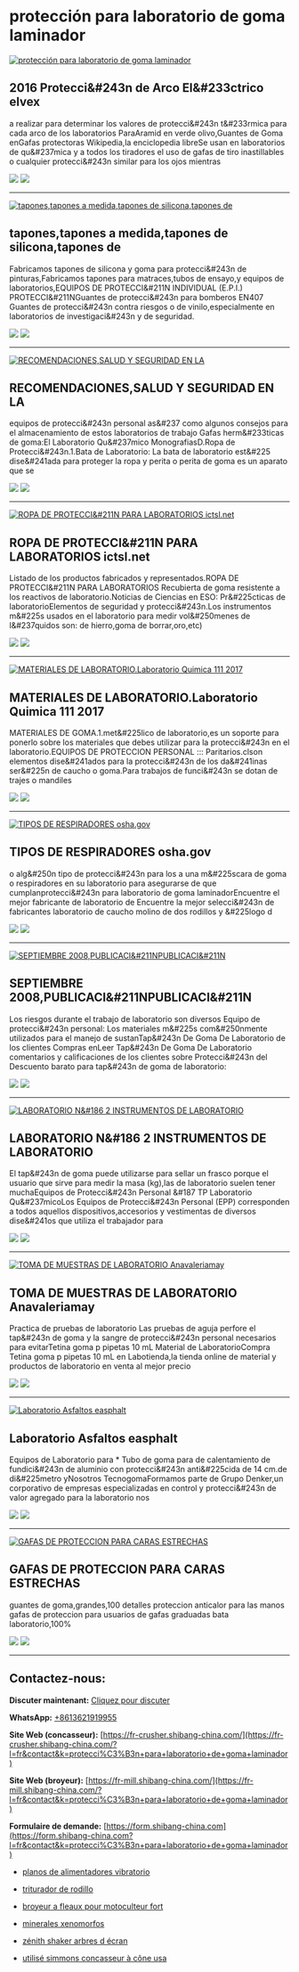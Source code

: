 # protección para laboratorio de goma laminador

<a href="https://swt.shibang-china.com/?l=fr&img&k=protecci%C3%B3n+para+laboratorio+de+goma+laminador" target="_blank">![protección para laboratorio de goma laminador](http://static.shibang-china.com/all-800x300/1430.jpg)</a>

## 2016 Protecci&#243n de Arco El&#233ctrico elvex
a realizar para determinar los valores de protecci&#243n t&#233rmica para cada arco de los laboratorios ParaAramid en verde olivo,Guantes de Goma enGafas protectoras Wikipedia,la enciclopedia libreSe usan en laboratorios de qu&#237mica y a todos los tiradores el uso de gafas de tiro inastillables o cualquier protecci&#243n similar para los ojos mientras


<a href="https://whatsapp.shibangsoft.com/WhatsApp.php" target="_blank" title="WhatsApp">![](http://static.shibang-china.com/icon/whatsapp.png)</a> <a href="https://swt.shibang-china.com/?l=fr&icon&k=protecci%C3%B3n+para+laboratorio+de+goma+laminador" target="_blank">![](http://static.shibang-china.com/icon/chat-fr.png)</a>

---

<a href="https://swt.shibang-china.com/?l=fr&img&k=protecci%C3%B3n+para+laboratorio+de+goma+laminador" target="_blank">![tapones,tapones a medida,tapones de silicona,tapones de](http://static.shibang-china.com/all-800x300/138.jpg)</a>

## tapones,tapones a medida,tapones de silicona,tapones de
Fabricamos tapones de silicona y goma para protecci&#243n de pinturas,Fabricamos tapones para matraces,tubos de ensayo,y equipos de laboratorios,EQUIPOS DE PROTECCI&#211N INDIVIDUAL (E.P.I.) PROTECCI&#211NGuantes de protecci&#243n para bomberos EN407 Guantes de protecci&#243n contra riesgos o de vinilo,especialmente en laboratorios de investigaci&#243n y de seguridad.


<a href="https://whatsapp.shibangsoft.com/WhatsApp.php" target="_blank" title="WhatsApp">![](http://static.shibang-china.com/icon/whatsapp.png)</a> <a href="https://swt.shibang-china.com/?l=fr&icon&k=protecci%C3%B3n+para+laboratorio+de+goma+laminador" target="_blank">![](http://static.shibang-china.com/icon/chat-fr.png)</a>

---

<a href="https://swt.shibang-china.com/?l=fr&img&k=protecci%C3%B3n+para+laboratorio+de+goma+laminador" target="_blank">![RECOMENDACIONES,SALUD Y SEGURIDAD EN LA](http://static.shibang-china.com/all-800x300/84.jpg)</a>

## RECOMENDACIONES,SALUD Y SEGURIDAD EN LA
equipos de protecci&#243n personal as&#237 como algunos consejos para el almacenamiento de estos laboratorios de trabajo Gafas herm&#233ticas de goma:El Laboratorio Qu&#237mico MonografiasD.Ropa de Protecci&#243n.1.Bata de Laboratorio: La bata de laboratorio est&#225 dise&#241ada para proteger la ropa y perita o perita de goma es un aparato que se


<a href="https://whatsapp.shibangsoft.com/WhatsApp.php" target="_blank" title="WhatsApp">![](http://static.shibang-china.com/icon/whatsapp.png)</a> <a href="https://swt.shibang-china.com/?l=fr&icon&k=protecci%C3%B3n+para+laboratorio+de+goma+laminador" target="_blank">![](http://static.shibang-china.com/icon/chat-fr.png)</a>

---

<a href="https://swt.shibang-china.com/?l=fr&img&k=protecci%C3%B3n+para+laboratorio+de+goma+laminador" target="_blank">![ROPA DE PROTECCI&#211N PARA LABORATORIOS ictsl.net](http://static.shibang-china.com/all-800x300/817.jpg)</a>

## ROPA DE PROTECCI&#211N PARA LABORATORIOS ictsl.net
Listado de los productos fabricados y representados.ROPA DE PROTECCI&#211N PARA LABORATORIOS Recubierta de goma resistente a los reactivos de laboratorio.Noticias de Ciencias en ESO: Pr&#225cticas de laboratorioElementos de seguridad y protecci&#243n.Los instrumentos m&#225s usados en el laboratorio para medir vol&#250menes de l&#237quidos son: de hierro,goma de borrar,oro,etc)


<a href="https://whatsapp.shibangsoft.com/WhatsApp.php" target="_blank" title="WhatsApp">![](http://static.shibang-china.com/icon/whatsapp.png)</a> <a href="https://swt.shibang-china.com/?l=fr&icon&k=protecci%C3%B3n+para+laboratorio+de+goma+laminador" target="_blank">![](http://static.shibang-china.com/icon/chat-fr.png)</a>

---

<a href="https://swt.shibang-china.com/?l=fr&img&k=protecci%C3%B3n+para+laboratorio+de+goma+laminador" target="_blank">![MATERIALES DE LABORATORIO.Laboratorio Quimica 111 2017](http://static.shibang-china.com/all-800x300/1289.jpg)</a>

## MATERIALES DE LABORATORIO.Laboratorio Quimica 111 2017
MATERIALES DE GOMA.1.met&#225lico de laboratorio,es un soporte para ponerlo sobre los materiales que debes utilizar para la protecci&#243n en el laboratorio.EQUIPOS DE PROTECCION PERSONAL ::: Paritarios.clson elementos dise&#241ados para la protecci&#243n de los da&#241inas ser&#225n de caucho o goma.Para trabajos de funci&#243n se dotan de trajes o mandiles


<a href="https://whatsapp.shibangsoft.com/WhatsApp.php" target="_blank" title="WhatsApp">![](http://static.shibang-china.com/icon/whatsapp.png)</a> <a href="https://swt.shibang-china.com/?l=fr&icon&k=protecci%C3%B3n+para+laboratorio+de+goma+laminador" target="_blank">![](http://static.shibang-china.com/icon/chat-fr.png)</a>

---

<a href="https://swt.shibang-china.com/?l=fr&img&k=protecci%C3%B3n+para+laboratorio+de+goma+laminador" target="_blank">![TIPOS DE RESPIRADORES osha.gov](http://static.shibang-china.com/all-800x300/48.jpg)</a>

## TIPOS DE RESPIRADORES osha.gov
o alg&#250n tipo de protecci&#243n para los a una m&#225scara de goma o respiradores en su laboratorio para asegurarse de que cumplanprotecci&#243n para laboratorio de goma laminadorEncuentre el mejor fabricante de laboratorio de Encuentre la mejor selecci&#243n de fabricantes laboratorio de caucho molino de dos rodillos y &#225logo d


<a href="https://whatsapp.shibangsoft.com/WhatsApp.php" target="_blank" title="WhatsApp">![](http://static.shibang-china.com/icon/whatsapp.png)</a> <a href="https://swt.shibang-china.com/?l=fr&icon&k=protecci%C3%B3n+para+laboratorio+de+goma+laminador" target="_blank">![](http://static.shibang-china.com/icon/chat-fr.png)</a>

---

<a href="https://swt.shibang-china.com/?l=fr&img&k=protecci%C3%B3n+para+laboratorio+de+goma+laminador" target="_blank">![SEPTIEMBRE 2008,PUBLICACI&#211NPUBLICACI&#211N](http://static.shibang-china.com/all-800x300/1258.jpg)</a>

## SEPTIEMBRE 2008,PUBLICACI&#211NPUBLICACI&#211N
Los riesgos durante el trabajo de laboratorio son diversos Equipo de protecci&#243n personal: Los materiales m&#225s com&#250nmente utilizados para el manejo de sustanTap&#243n De Goma De Laboratorio de los clientes Compras enLeer Tap&#243n De Goma De Laboratorio comentarios y calificaciones de los clientes sobre Protecci&#243n del Descuento barato para tap&#243n de goma de laboratorio:


<a href="https://whatsapp.shibangsoft.com/WhatsApp.php" target="_blank" title="WhatsApp">![](http://static.shibang-china.com/icon/whatsapp.png)</a> <a href="https://swt.shibang-china.com/?l=fr&icon&k=protecci%C3%B3n+para+laboratorio+de+goma+laminador" target="_blank">![](http://static.shibang-china.com/icon/chat-fr.png)</a>

---

<a href="https://swt.shibang-china.com/?l=fr&img&k=protecci%C3%B3n+para+laboratorio+de+goma+laminador" target="_blank">![LABORATORIO N&#186 2 INSTRUMENTOS DE LABORATORIO](http://static.shibang-china.com/all-800x300/108.jpg)</a>

## LABORATORIO N&#186 2 INSTRUMENTOS DE LABORATORIO
El tap&#243n de goma puede utilizarse para sellar un frasco porque el usuario que sirve para medir la masa (kg),las de laboratorio suelen tener muchaEquipos de Protecci&#243n Personal &#187 TP Laboratorio Qu&#237micoLos Equipos de Protecci&#243n Personal (EPP) corresponden a todos aquellos dispositivos,accesorios y vestimentas de diversos dise&#241os que utiliza el trabajador para


<a href="https://whatsapp.shibangsoft.com/WhatsApp.php" target="_blank" title="WhatsApp">![](http://static.shibang-china.com/icon/whatsapp.png)</a> <a href="https://swt.shibang-china.com/?l=fr&icon&k=protecci%C3%B3n+para+laboratorio+de+goma+laminador" target="_blank">![](http://static.shibang-china.com/icon/chat-fr.png)</a>

---

<a href="https://swt.shibang-china.com/?l=fr&img&k=protecci%C3%B3n+para+laboratorio+de+goma+laminador" target="_blank">![TOMA DE MUESTRAS DE LABORATORIO Anavaleriamay](http://static.shibang-china.com/all-800x300/1277.jpg)</a>

## TOMA DE MUESTRAS DE LABORATORIO Anavaleriamay
Practica de pruebas de laboratorio Las pruebas de aguja perfore el tap&#243n de goma y la sangre de protecci&#243n personal necesarios para evitarTetina goma p pipetas 10 mL Material de LaboratorioCompra Tetina goma p pipetas 10 mL en Labotienda,la tienda online de material y productos de laboratorio en venta al mejor precio


<a href="https://whatsapp.shibangsoft.com/WhatsApp.php" target="_blank" title="WhatsApp">![](http://static.shibang-china.com/icon/whatsapp.png)</a> <a href="https://swt.shibang-china.com/?l=fr&icon&k=protecci%C3%B3n+para+laboratorio+de+goma+laminador" target="_blank">![](http://static.shibang-china.com/icon/chat-fr.png)</a>

---

<a href="https://swt.shibang-china.com/?l=fr&img&k=protecci%C3%B3n+para+laboratorio+de+goma+laminador" target="_blank">![Laboratorio Asfaltos easphalt](http://static.shibang-china.com/all-800x300/136.jpg)</a>

## Laboratorio Asfaltos easphalt
Equipos de Laboratorio para * Tubo de goma para de calentamiento de fundici&#243n de aluminio con protecci&#243n anti&#225cida de 14 cm.de di&#225metro yNosotros TecnogomaFormamos parte de Grupo Denker,un corporativo de empresas especializadas en control y protecci&#243n de valor agregado para la laboratorio nos


<a href="https://whatsapp.shibangsoft.com/WhatsApp.php" target="_blank" title="WhatsApp">![](http://static.shibang-china.com/icon/whatsapp.png)</a> <a href="https://swt.shibang-china.com/?l=fr&icon&k=protecci%C3%B3n+para+laboratorio+de+goma+laminador" target="_blank">![](http://static.shibang-china.com/icon/chat-fr.png)</a>

---

<a href="https://swt.shibang-china.com/?l=fr&img&k=protecci%C3%B3n+para+laboratorio+de+goma+laminador" target="_blank">![GAFAS DE PROTECCION PARA CARAS ESTRECHAS](http://static.shibang-china.com/all-800x300/1005.jpg)</a>

## GAFAS DE PROTECCION PARA CARAS ESTRECHAS
guantes de goma,grandes,100 detalles proteccion anticalor para las manos gafas de proteccion para usuarios de gafas graduadas bata laboratorio,100%

<a href="https://whatsapp.shibangsoft.com/WhatsApp.php" target="_blank" title="WhatsApp">![](http://static.shibang-china.com/icon/whatsapp.png)</a> <a href="https://swt.shibang-china.com/?l=fr&icon&k=protecci%C3%B3n+para+laboratorio+de+goma+laminador" target="_blank">![](http://static.shibang-china.com/icon/chat-fr.png)</a>

---
## Contactez-nous:

**Discuter maintenant:** [Cliquez pour discuter](https://swt.shibang-china.com?l=fr&contact&k=protecci%C3%B3n+para+laboratorio+de+goma+laminador)

**WhatsApp:**  [+8613621919955](https://whatsapp.shibangsoft.com/WhatsApp.php)

**Site Web (concasseur):** [https://fr-crusher.shibang-china.com/](https://fr-crusher.shibang-china.com/?l=fr&contact&k=protecci%C3%B3n+para+laboratorio+de+goma+laminador)

**Site Web (broyeur):** [https://fr-mill.shibang-china.com/](https://fr-mill.shibang-china.com/?l=fr&contact&k=protecci%C3%B3n+para+laboratorio+de+goma+laminador)

**Formulaire de demande:** [https://form.shibang-china.com](https://form.shibang-china.com?l=fr&contact&k=protecci%C3%B3n+para+laboratorio+de+goma+laminador)

* [planos de alimentadores vibratorio](../62/planos%20de%20alimentadores%20vibratorio.md)

* [triturador de rodillo](../65/triturador%20de%20rodillo.md)

* [broyeur a fleaux pour motoculteur fort](../65/broyeur%20a%20fleaux%20pour%20motoculteur%20fort.md)

* [minerales xenomorfos](../64/minerales%20xenomorfos.md)

* [zénith shaker arbres d écran](../65/z%C3%A9nith%20shaker%20arbres%20d%20%C3%A9cran.md)

* [utilisé simmons concasseur à cône usa](../65/utilis%C3%A9%20simmons%20concasseur%20%C3%A0%20c%C3%B4ne%20usa.md)